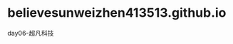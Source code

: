 # believesunweizhen413513.github.io
<a herf=https://believesunweizhen413513.github.io/day06/html/01.超凡科技.html>day06-超凡科技</a>
